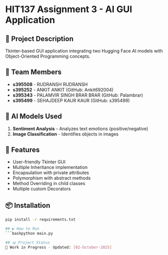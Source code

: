 # HIT137 Assignment 3 - AI GUI Application

## 🎯 Project Description
Tkinter-based GUI application integrating two Hugging Face AI models with Object-Oriented Programming concepts.

## 👥 Team Members
- **s395508** - RUDRANSH RUDRANSH
- **s395252** - ANKIT ANKIT (GitHub: Ankit692004)
- **s395343** - PALAMVIR SINGH BRAR BRAR (GitHub: Palambrar)  
- **s395499** - SEHAJDEEP KAUR KAUR (GitHub: s395499)

## 🤖 AI Models Used
1. **Sentiment Analysis** - Analyzes text emotions (positive/negative)
2. **Image Classification** - Identifies objects in images

## 🎨 Features
- User-friendly Tkinter GUI
- Multiple Inheritance implementation
- Encapsulation with private attributes
- Polymorphism with abstract methods
- Method Overriding in child classes
- Multiple custom Decorators

## 📦 Installation
```bash
pip install -r requirements.txt

## ▶️ How to Run
```bashpython main.py

## 📊 Project Status
🚧 Work in Progress - Updated: [02-October-2025]
